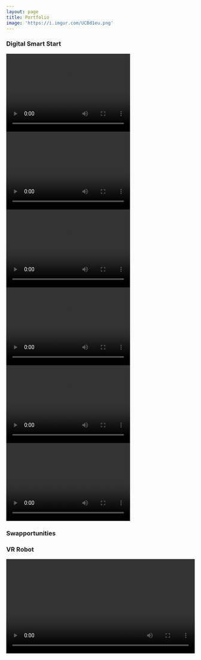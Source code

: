 ```yaml
---
layout: page
title: Portfolio
image: 'https://i.imgur.com/UCBd1eu.png'
---
```


### Digital Smart Start
<video width="331" height="208" controls autoplay loop>
<source src="https://i.imgur.com/az277l6.mp4" type="video/mp4">
</video><video width="331" height="208" controls autoplay loop>
<source src="https://i.imgur.com/VY3JlL1.mp4" type="video/mp4">
</video><video width="331" height="208" controls autoplay loop>
<source src="https://i.imgur.com/etgNe5m.mp4" type="video/mp4">
</video><video width="331" height="208" controls autoplay loop>
<source src="https://i.imgur.com/XzpUPBu.mp4" type="video/mp4">
</video><video width="331" height="208" controls autoplay loop>
<source src="https://i.imgur.com/chajprY.mp4" type="video/mp4">
</video><video width="331" height="208" controls autoplay loop>
<source src="https://i.imgur.com/VE5XowI.mp4" type="video/mp4">
</video>

### Swapportunities

### VR Robot
<video width="100%" controls autoplay loop>
<source src="https://i.imgur.com/p7oAcHL.mp4" type="video/mp4">
</video>
